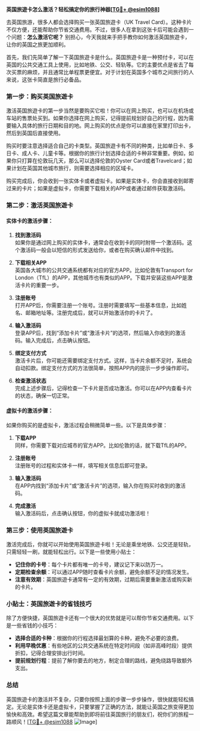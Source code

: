 **英国旅遊卡怎么激活？轻松搞定你的旅行神器[[TG💪+ @esim1088](https://t.me/s/esim1088)]**

去英国旅游，很多人都会选择购买一张英国旅遊卡（UK Travel Card）。这种卡片不仅方便，还能帮助你节省交通费用。不过，很多人在拿到这张卡后可能会遇到一个问题：**怎么激活它呢？** 别担心，今天我就来手把手教你如何激活英国旅遊卡，让你的英国之旅更加顺利。

首先，我们先简单了解一下英国旅遊卡是什么。英国旅遊卡是一种预付卡，可以在英国的公共交通工具上使用，比如地铁、公交、轻轨等。它的主要优点是省去了每次买票的麻烦，并且通常比单程票更便宜。对于计划在英国多个城市之间旅行的人来说，这张卡简直是旅行必备品。

### 第一步：购买英国旅遊卡

激活英国旅遊卡的第一步当然是要购买它啦！你可以在网上购买，也可以在机场或车站的售票处买到。如果你选择在网上购买，记得提前规划好自己的行程，因为需要输入具体的旅行日期和目的地。网上购买的优点是你可以直接在家里打印出卡，然后到英国后直接使用。

购买时要注意选择适合自己的卡类型。英国旅遊卡有不同的种类，比如单日卡、多日卡、成人卡、儿童卡等。根据你的旅行计划选择合适的卡种非常重要。例如，如果你只打算在伦敦玩几天，那么可以选择伦敦的Oyster Card或者Travelcard；如果计划在英国其他城市旅行，则需要选择相应的区域卡。

购买完成后，你会收到一张实体卡或者虚拟卡。如果是实体卡，你会直接收到邮寄过来的卡片；如果是虚拟卡，你需要下载相关的APP或者通过邮件获取激活码。

### 第二步：激活英国旅遊卡

#### 实体卡的激活步骤：

1. **找到激活码**  
   如果你是通过网上购买的实体卡，通常会在收到卡的同时附带一个激活码。这个激活码一般会以短信的形式发送给你，或者在购买确认邮件中找到。

2. **下载相关APP**  
   英国各大城市的公共交通系统都有对应的官方APP。比如伦敦有Transport for London（TfL）的APP，其他城市也有类似的APP。下载并安装这些APP是激活卡片的重要一步。

3. **注册账号**  
   打开APP后，你需要注册一个账号。注册时需要填写一些基本信息，比如姓名、邮箱地址等。注册完成后，就可以开始激活你的卡片了。

4. **输入激活码**  
   登录APP后，找到“添加卡片”或“激活卡片”的选项，然后输入你收到的激活码。输入完成后，点击确认按钮。

5. **绑定支付方式**  
   激活卡片后，你可能还需要绑定支付方式。这样，当卡片余额不足时，系统会自动扣款。绑定支付方式的方法很简单，按照APP内的提示一步步操作即可。

6. **检查激活状态**  
   完成上述步骤后，记得检查一下卡片是否成功激活。你可以在APP内查看卡片的状态，确保一切正常。

#### 虚拟卡的激活步骤：

如果你购买的是虚拟卡，激活过程会稍微简单一些。以下是具体步骤：

1. **下载APP**  
   同样，你需要下载对应城市的官方APP。比如伦敦的话，就下载TfL的APP。

2. **注册账号**  
   注册账号的过程和实体卡一样，填写相关信息后即可登录。

3. **输入激活码**  
   在APP内找到“添加卡片”或“激活卡片”的选项，输入你在购买时收到的激活码。

4. **完成激活**  
   输入激活码后，点击确认按钮，你的虚拟卡就成功激活啦！

### 第三步：使用英国旅遊卡

激活完成后，你就可以开始使用英国旅遊卡啦！无论是乘坐地铁、公交还是轻轨，只需轻轻一刷，就能轻松出行。以下是一些使用小贴士：

- **记住你的卡号**：每个卡片都有唯一的卡号，建议记下来以防万一。
- **定期检查余额**：可以通过APP随时查看卡片余额，避免余额不足的情况发生。
- **注意有效期**：英国旅遊卡通常有一定的有效期，过期后需要重新激活或购买新的卡片。

### 小贴士：英国旅遊卡的省钱技巧

除了方便快捷，英国旅遊卡还有一个很大的优势就是可以帮你节省交通费用。以下是一些省钱的小技巧：

- **选择合适的卡种**：根据你的行程选择最划算的卡种，避免不必要的浪费。
- **利用早晚优惠**：有些地区的公共交通系统在特定时间段（如非高峰时段）提供折扣，记得合理安排出行时间。
- **提前规划行程**：提前了解你要去的地方，制定合理的路线，避免绕路导致额外支出。

### 总结

英国旅遊卡的激活并不复杂，只要你按照上面的步骤一步步操作，很快就能轻松搞定。无论是实体卡还是虚拟卡，只要掌握了正确的方法，就能让英国之旅变得更加愉快和高效。希望这篇文章能帮助到即将前往英国旅行的朋友们，祝你们的旅程一路顺风！[[TG💪+ @esim1088](https://t.me/s/esim1088) ![Image](https://i.postimg.cc/4NQfJmqS/Snipaste-2025-05-13-00-14-12.png)]